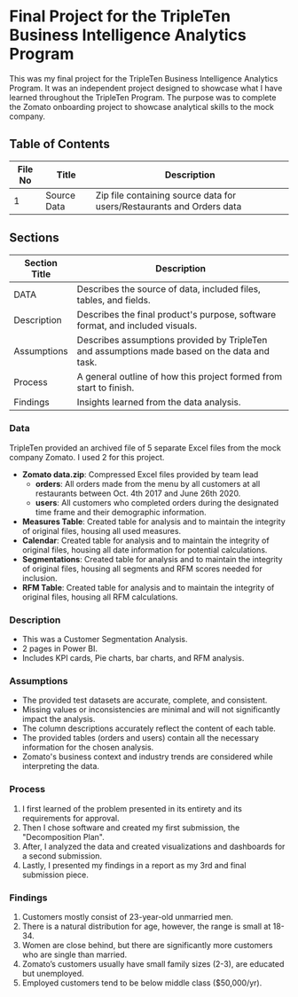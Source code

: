 
# Final Project for the TripleTen Business Intelligence Analytics Program

This was my final project for the TripleTen Business Intelligence Analytics Program. It was an independent project designed to showcase what I have learned throughout the TripleTen Program. The purpose was to complete the Zomato onboarding project to showcase analytical skills to the mock company.

## Table of Contents

| File No | Title       | Description |
| ------- | ----------- | ----------- |
| 1       | Source Data | Zip file containing source data for users/Restaurants and Orders data |

## Sections

| Section Title | Description |
| ------------- | ----------- |
| DATA          | Describes the source of data, included files, tables, and fields. |
| Description   | Describes the final product's purpose, software format, and included visuals. |
| Assumptions   | Describes assumptions provided by TripleTen and assumptions made based on the data and task. |
| Process       | A general outline of how this project formed from start to finish. |
| Findings      | Insights learned from the data analysis. |

### Data

TripleTen provided an archived file of 5 separate Excel files from the mock company Zomato. I used 2 for this project.

- **Zomato data.zip**: Compressed Excel files provided by team lead
  - **orders**: All orders made from the menu by all customers at all restaurants between Oct. 4th 2017 and June 26th 2020.
  - **users**: All customers who completed orders during the designated time frame and their demographic information.
- **Measures Table**: Created table for analysis and to maintain the integrity of original files, housing all used measures.
- **Calendar**: Created table for analysis and to maintain the integrity of original files, housing all date information for potential calculations.
- **Segmentations**: Created table for analysis and to maintain the integrity of original files, housing all segments and RFM scores needed for inclusion.
- **RFM Table**: Created table for analysis and to maintain the integrity of original files, housing all RFM calculations.

### Description

- This was a Customer Segmentation Analysis.
- 2 pages in Power BI.
- Includes KPI cards, Pie charts, bar charts, and RFM analysis.

### Assumptions

- The provided test datasets are accurate, complete, and consistent.
- Missing values or inconsistencies are minimal and will not significantly impact the analysis.
- The column descriptions accurately reflect the content of each table.
- The provided tables (orders and users) contain all the necessary information for the chosen analysis.
- Zomato's business context and industry trends are considered while interpreting the data.

### Process

1. I first learned of the problem presented in its entirety and its requirements for approval.
2. Then I chose software and created my first submission, the "Decomposition Plan".
3. After, I analyzed the data and created visualizations and dashboards for a second submission.
4. Lastly, I presented my findings in a report as my 3rd and final submission piece.

### Findings

1. Customers mostly consist of 23-year-old unmarried men.
2. There is a natural distribution for age, however, the range is small at 18-34.
3. Women are close behind, but there are significantly more customers who are single than married.
4. Zomato’s customers usually have small family sizes (2-3), are educated but unemployed.
5. Employed customers tend to be below middle class ($50,000/yr).
